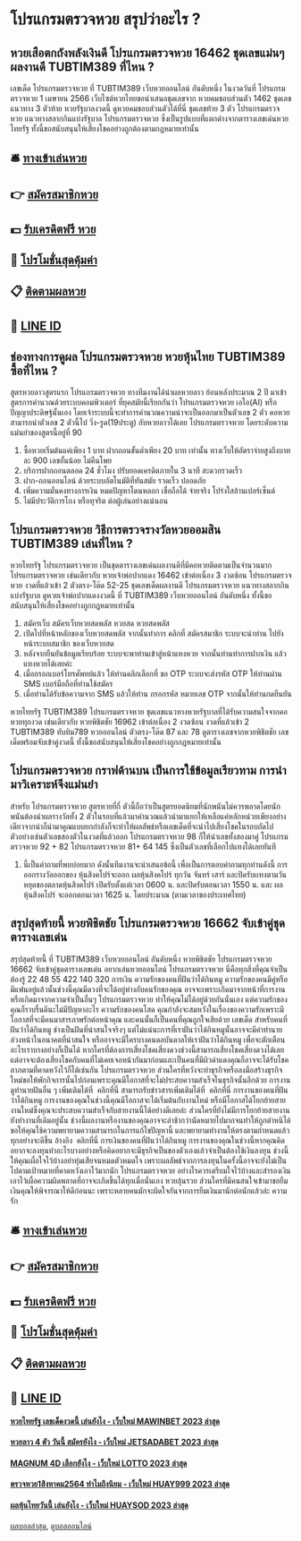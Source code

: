 # โปรแกรมตรวจหวย สรุปว่าอะไร ?
## หวยเสือตกถังพลังเงินดี โปรแกรมตรวจหวย 16462 ชุดเลขแม่นๆ ผลงานดี TUBTIM389 ที่ไหน ?
เลขเด็ด โปรแกรมตรวจหวย ที่ TUBTIM389 เว็บหวยออนไลน์ อันดับหนึ่ง ในงวดวันที่ โปรแกรมตรวจหวย 1 เมษายน 2566 เว็บไซต์หวยไทยขอนำเสนอชุดเลขจาก หวยคมชอบส่วนตัว 1462 ชุดเลขแนวทาง 3 ตัวท้าย หวยรัฐบาลงวดนี้ ดูหวยคมชอบส่วนตัวได้ที่นี่ ชุดเลขท้าย 3 ตัว โปรแกรมตรวจหวย แนวทางสลากกินแบ่งรัฐบาล โปรแกรมตรวจหวย ซึ่งเป็นรูปแบบที่แตกต่างจากตารางเลขเด่นหวยไทยรัฐ ทั้งนี้ขอสนับสนุนให้เสี่ยงโชคอย่างถูกต้องตามกฎหมายเท่านั้น

## 🛎 [ทางเข้าเล่นหวย](https://bit.ly/3BG5bNw)
## 👉 [สมัครสมาชิกหวย](https://bit.ly/3BG5bNw)
## 💵 [รับเครดิตฟรี หวย](https://bit.ly/3C3mvgS)
## 👑 [โปรโมชั่นสุดคุ้มค่า](https://bit.ly/3C3mvgS)
## 📋 [ติดตามผลหวย](https://bit.ly/3C3mvgS)
## 📱 [LINE ID](https://bit.ly/3C3mvgS)

## ช่องทางการดูผล โปรแกรมตรวจหวย หวยหุ้นไทย TUBTIM389 ซื้อที่ไหน ?
สูตรหวยลาวสูตรแรก โปรแกรมตรวจหวย ทางทีมงานได้นำผลหวยลาว ย้อนหลังประมาณ 2 ปี มาเข้าสูตรการคำนวณด้วยระบบคอมพิวเตอร์ ที่ยุคสมัยนี้เรียกกันว่า โปรแกรมตรวจหวย เอไอ(AI) หรือปัญญาประดิษฐ์นั้นเอง โดยเจ้าระบบนี้จะทำการคำนวณความน่าจะเป็นออกมาเป็นตัวเลข 2 ตัว คอหวยสามารถนำตัวเลข 2 ตัวนี้ไป วิ่ง-รูด(19ประตู) กับหวยลาวได้เลย โปรแกรมตรวจหวย โดยระดับความแม่นยำของสูตรนี้อยู่ที่ 90
1. ซื้อหวยเริ่มต้นแค่เพียง 1 บาท ฝากถอนขั้นต่ำเพียง 20 บาท เท่านั้น ทางเว็บให้อัตราจ่ายสูงถึงบาทละ 900 เลขอั้นน้อย ไม่คืนโพย
2. บริการฝากถอนตลอด 24 ชั่วโมง ปรับยอดเครดิตภายใน 3 นาที สะดวกรวดเร็ว
3. ฝาก-ถอนออนไลน์ ด้วยระบบอัตโนมัติที่ทันสมัย รวดเร็ว ปลอดภัย
4. เพิ่มความมั่นคงทางการเงิน หมดปัญหาโดนหลอก เชื่อถือได้ จ่ายจริง โปร่งใสล้านเปอร์เซ็นต์
5. ไม่มีประวัติการโกง หรือทุจริต ต่อผู้เล่นอย่างแน่นอน

## โปรแกรมตรวจหวย วิธีการตรวจรางวัลหวยออมสิน TUBTIM389 เล่นที่ไหน ?
หวยไทยรัฐ โปรแกรมตรวจหวย เป็นชุดตารางเลขเด่นผลงานดีที่มีคอหวยติดตามเป็นจำนวนมาก โปรแกรมตรวจหวย เช่นเดียวกับ หวยเจ้าพ่อปากแดง 16462 เข้าต่อเนื่อง 3 งวดซ้อน โปรแกรมตรวจหวย งวดที่แล้วเข้า 2 ตัวตรง-โต๊ด 52-25 ชุดเลขเด็ดผลงานดี โปรแกรมตรวจหวย แนวทางสลากกินแบ่งรัฐบาล ดูหวยเจ้าพ่อปากแดงงวดนี้ ที่ TUBTIM389 เว็บหวยออนไลน์ อันดับหนึ่ง ทั้งนี้ขอสนับสนุนให้เสี่ยงโชคอย่างถูกกฎหมายเท่านั้น
1. สมัครเว็บ สมัครเว็บหวยสดพลัส หวยสด หวยสดพลัส
2. เปิดไปที่หน้าหลักของเว็บหวยสดพลัส จากนั้นทำการ คลิกที่ สมัครสมาชิก ระบบจะนำท่าน ไปยังหน้าระบบสมาชิก ของเว็บหวยสด
3. หลังจากยืนยันข้อมูลเรียบร้อย ระบบจะพาท่านเข้าสู่หน้าแทงหวย จากนั้นท่านทำการฝากเงิน แล้วแทงหวยได้เลยค่ะ
4. เมื่อกรอกเบอร์โทรศัพทย์แล้ว ให้ท่านคลิกเลือกที่ ขอ OTP ระบบจะส่งรหัส​ OTP ให้ท่านผ่าน SMS เบอร์มือถือที่ท่านใช้สมัคร
5. เมื่อท่านได้รับข้อความจาก SMS แล้วให้ท่าน กรอกรหัส หมายเลข OTP จากนั้นให้ท่านกดยืนยัน

หวยไทยรัฐ TUBTIM389 โปรแกรมตรวจหวย ชุดเลขแนวทางหวยรัฐบาลที่ได้รับความสนใจจากคอหวยทุกงวด เช่นเดียวกับ หวยพิชิตชัย 16962 เข้าต่อเนื่อง 2 งวดซ้อน งวดที่แล้วเข้า 2 TUBTIM389 ทับทิม789 หวยออนไลน์ ตัวตรง-โต๊ด 87 และ 78 ดูตารางเลขจากหวยพิชิตชัย เลขเด็ดพร้อมจับเข้าคู่งวดนี้ ทั้งนี้ขอสนับสนุนให้เสี่ยงโชคอย่างถูกกฎหมายเท่านั้น

## โปรแกรมตรวจหวย กราฟด้านบน เป็นการใช้ข้อมูลเรียวทาม การนำมาวิเคราะห์จึงแม่นยำ
สำหรับ โปรแกรมตรวจหวย สูตรหวยยี่กี่ ตัวนี้ถือว่าเป็นสูตรยอดนิยมที่นักพนันไม่ควรพลาดโดยนักพนันต้องนำผลรางวัลทั้ง 2 ตัวในรอบที่แล้วมาคำนวณแล้วนำมาแยกให้เหลือแค่หลักหน่วยเพียงอย่างเดียวจากนำก็นำมาคูณแบบยกกำลังก็จะทำให้ผลลัพธ์หรือเลขเด็ดที่จะนำไปเสี่ยงโชคในรอบถัดไป ตัวอย่างเช่นตัวเลขสองตัวในงวดที่แล้วออก โปรแกรมตรวจหวย 98 ก็ให้นำเลขทั้งสองมาคู่ โปรแกรมตรวจหวย 92 + 82 โปรแกรมตรวจหวย 81+ 64 145 ซึ่งเป็นตัวเลขที่เลือกไปแทงได้เลยทันที
1. นี้เป็นคำถามที่พบบ่อยมาก ดังนั้นทีมงานจะนำเสนอข้อนี้ เพื่อเป็นการตอบคำถามทุกท่านดังนี้ การออกรางวัลออกของ หุ้นสิงคโปร์จะออก ผลหุ้นสิงคโปร์ ทุกวัน จันทร์ เสาร์ และปิดรับเเทงตามวันหยุดของตลาดหุ้นสิงคโปร์ เปิดรับตั้งแต่เวลา 0600 น. และปิดรับตอนเวลา 1550 น. และ ผลหุ้นสิงคโปร์ จะออกตอนเวลา 1625 น. โดยประมาณ (ตามเวลาของประเทศไทย)

## สรุปสุดท้ายนี้ หวยพิชิตชัย โปรแกรมตรวจหวย 16662 จับเข้าคู่ชุดตารางเลขเด่น
สรุปสุดท้ายนี้ ที่ TUBTIM389 เว็บหวยออนไลน์ อันดับหนึ่ง หวยพิชิตชัย โปรแกรมตรวจหวย 16662 จับเข้าคู่ชุดตารางเลขเด่น อยากเล่นหวยออนไลน์ โปรแกรมตรวจหวย นี่คือทุกสิ่งที่คุณจำเป็นต้องรู้
22 48 55 422 140 320
การเงิน
ความรักของคนที่ฝันว่าได้กินหมู ความรักของคนมีคู่หรือมีแฟนอยู่แล้วนั้นช่วงนี้คุณมีดวงที่จะได้อยู่ห่างกับคนรักของคุณ อาจจะเพราะเกิดมาจากหน้าที่การงาน หรือเกิดมาจากความจำเป็นอื่นๆ โปรแกรมตรวจหวย ทำให้คุณไม่ได้อยู่ด้วยกันนั่นเอง แต่ความรักของคุณก็ราบรื่นดีนะไม่มีปัญหาอะไร ความรักของคนโสด คุณกำลังจะสมหวังในเรื่องของความรักเพราะมีโอกาสที่จะมีคนมาสารภาพรักต่อหน้าคุณ และคนนั้นก็เป็นคนที่คุณถูกใจเสียด้วย
เลขเด็ด
สำหรับคนที่ ฝันว่าได้กินหมู ช่างเป็นฝันที่น่าสนใจจริงๆ แต่ไม่แน่นะการที่เราฝันว่าได้กินหมูนั้นอาจจะมีคำทำนายล่วงหน้าในอนาคตที่น่าสนใจ หรืออาจจะมีใครบางคนดลบันดาลให้เราฝันว่าได้กินหมู เพื่อจะตักเตือนอะไรเราบางอย่างก็เป็นได้ หากใครที่ต้องการเสี่ยงโชคเสี่ยงดวงช่วงนี้สามารถเสี่ยงโชคเสี่ยงดวงได้เลย แต่อาจจะต้องเสี่ยงโชคกับคนที่ไม่เคยเจอหน้ากันมาก่อนและเป็นคนที่มีผิวดำแดงคุณก็อาจจะได้รับโชคลาภตามที่คาดหวังไว้ก็ได้เช่นกัน โปรแกรมตรวจหวย ส่วนใครที่หวังจะทำธุรกิจหรือลงมือสร้างธุรกิจใหม่ขอให้พักกิจการนั้นไปก่อนเพราะคุณมีโอกาสที่จะไม่ประสบความสำเร็จในธุรกิจนั้นอีกด้วย
การงาน
ดูทำนายฝันอื่น ๆ เพิ่มเติมได้ที่  คลิกที่นี่
สามารถรับข่าวสารเพิ่มเติมได้ที่  คลิกที่นี่
การงานของคนที่ฝันว่าได้กินหมู การงานของคุณในช่วงนี้คุณมีโอกาสจะได้เริ่มต้นกับงานใหม่ หรือมีโอกาสได้โยกย้ายสายงานใหม่ซึ่งคุณจะประสบความสำเร็จกับสายงานนี้ได้อย่างดีเลยล่ะ ส่วนใครที่ยังไม่มีการโยกย้ายสายงานยังทำงานที่เดิมอยู่นั้น ช่วงนี้ผลงานหรืองานของคุณอาจจะล่าช้ากว่านัดหมายไปมากจนทำให้ถูกตำหนิได้ ขอให้คุณใช้ความพยายามความสามารถในการแก้ไขปัญหานี้ และพยายามทำงานให้ตรงตามกำหนดแล้วทุกอย่างจะดีขึ้น
อ้างอิง  คลิกที่นี่
การเงินของคนที่ฝันว่าได้กินหมู การงานของคุณในช่วงนี้หากคุณคิดอยากจะลงทุนทำอะไรบางอย่างหรือคิดอยากจะมีธุรกิจเป็นของตัวเองแล้วจำเป็นต้องใช้เงินลงทุน ช่วงนี้ให้คุณเผื่อใจไว้บ้างอย่าทุ่มเสียจนหมดตัวหมดใจ เพราะผลลัพธ์จากการลงทุนในครั้งนี้อาจจะยังไม่เป็นไปตามเป้าหมายที่คาดหวังเอาไว้มากนัก โปรแกรมตรวจหวย อย่างไรควรเตรียมใจไว้บ้างและสำรองเงินเอาไว้เผื่อความผิดพลาดที่อาจจะเกิดขึ้นได้ทุกเมื่อนั่นเอง หวยลุ้นรวย ส่วนใครที่มีคนสนใจเข้ามาขอยืมเงินคุณให้พิจารณาให้ดีก่อนนะ เพราะหลายคนมักจะผิดใจกันจากการยืมเงินมานักต่อนักแล้วล่ะ
ความรัก

## 🛎 [ทางเข้าเล่นหวย](https://bit.ly/3BG5bNw)
## 👉 [สมัครสมาชิกหวย](https://bit.ly/3BG5bNw)
## 💵 [รับเครดิตฟรี หวย](https://bit.ly/3C3mvgS)
## 👑 [โปรโมชั่นสุดคุ้มค่า](https://bit.ly/3C3mvgS)
## 📋 [ติดตามผลหวย](https://bit.ly/3C3mvgS)
## 📱 [LINE ID](https://bit.ly/3C3mvgS)

#### [หวยไทยรัฐ เลขเด็ดงวดนี้ เล่นยังไง - เว็บใหม่ MAWINBET 2023 ล่าสุด](https://atom.io/themes/หวยไทยรัฐ%20เลขเด็ดงวดนี้%20เล่นยังไง%20-%20เว็บใหม่%20mawinbet%202023%20ล่าสุด)
#### [หวยลาว 4 ตัว วันนี้ สมัครยังไง - เว็บใหม่ JETSADABET 2023 ล่าสุด](https://atom.io/themes/หวยลาว%204%20ตัว%20วันนี้%20สมัครยังไง%20-%20เว็บใหม่%20jetsadabet%202023%20ล่าสุด)
#### [MAGNUM 4D เลือกยังไง - เว็บใหม่ LOTTO 2023 ล่าสุด](https://atom.io/themes/magnum%204d%20เลือกยังไง%20-%20เว็บใหม่%20lotto%202023%20ล่าสุด)
#### [ตรวจหวย1สิงหาคม2564 ทำไมถึงนิยม - เว็บใหม่ HUAY999 2023 ล่าสุด](https://atom.io/themes/ตรวจหวย1สิงหาคม2564%20ทำไมถึงนิยม%20-%20เว็บใหม่%20huay999%202023%20ล่าสุด)
#### [ผลหุ้นไทยวันนี้ เล่นยังไง - เว็บใหม่ HUAYSOD 2023 ล่าสุด](https://atom.io/themes/ผลหุ้นไทยวันนี้%20เล่นยังไง%20-%20เว็บใหม่%20huaysod%202023%20ล่าสุด)

[ผลบอลล่าสุด](https://siamsport.tv "ผลบอลล่าสุด"), [ดูบอลออนไลน์](https://siamsport.tv/ดูบอลสด "ดูบอลออนไลน์")